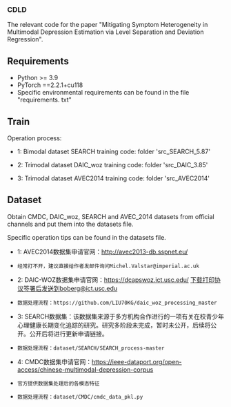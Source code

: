 ### CDLD

The relevant code for the paper "Mitigating Symptom Heterogeneity in Multimodal Depression Estimation via Level Separation and Deviation Regression".

## Requirements

- Python >= 3.9
- PyTorch ==2.2.1+cu118
- Specific environmental requirements can be found in the file "requirements. txt"

## Train
Operation process:

- 1: Bimodal dataset SEARCH training code: folder 'src_SEARCH_5.87'
 
	
- 2: Trimodal dataset DAIC_woz training code: folder 'src_DAIC_3.85'


- 3: Trimodal dataset AVEC2014 training code: folder 'src_AVEC2014'	


## Dataset
  Obtain CMDC, DAIC_woz, SEARCH and AVEC_2014 datasets from official channels and put them into the datasets file.
  
  Specific operation tips can be found in the datasets file.
  
  - 1: AVEC2014数据集申请官网：http://avec2013-db.sspnet.eu/
  - 	经常打不开，建议直接给作者发邮件询问Michel.Valstar@imperial.ac.uk
	
  - 2: DAIC-WOZ数据集申请官网：https://dcapswoz.ict.usc.edu/ 下载打印协议签署后发送到boberg@ict.usc.edu
  - 	数据处理流程：https://github.com/LIU70KG/daic_woz_processing_master
 
  - 3: SEARCH数据集：该数据集来源于多方机构合作进行的一项有关在校青少年心理健康长期变化追踪的研究。研究多阶段未完成，暂时未公开，后续将公开。公开后将进行更新申请链接。
  - 	数据处理流程：dataset/SEARCH/SEARCH_process-master
 
  - 4: CMDC数据集申请官网：https://ieee-dataport.org/open-access/chinese-multimodal-depression-corpus
  - 	官方提供数据集处理后的各模态特征
  - 	数据处理流程：dataset/CMDC/cmdc_data_pkl.py
